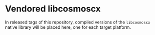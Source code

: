 # Vendored libcosmoscx

In released tags of this repository, compiled versions of the `libcosmoscx` native library will be placed here, one for each target platform.